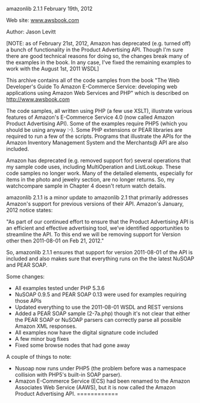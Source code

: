 amazonlib 2.1.1  February 19th, 2012

Web site: www.awsbook.com

Author: Jason Levitt


[NOTE: as of February 21st, 2012, Amazon has deprecated (e.g. turned off) a
bunch of functionality in the Product Advertising API. Though I'm sure there are
good technical reasons for doing so, the changes break many of the examples
in the book. In any case, I've fixed the remaining examples to work with
the August 1st, 2011 WSDL]

This archive contains all of the code samples from the book 
"The Web Developer's Guide To Amazon E-Commerce Service:
developing web applications using Amazon Web Services and PHP" 
which is described on  http://www.awsbook.com

The code samples, all written using PHP (a few use XSLT), illustrate various 
features of Amazon's E-Commerce Service 4.0 (now called Amazon Product 
Advertising API). Some of the examples require PHP5 (which
you should be using anyway :-). Some PHP extensions or PEAR libraries 
are required to run a few of the scripts. Programs that illustrate the 
APIs for the Amazon Inventory Management System and the Merchants@ API 
are also included. 

Amazon has deprecated (e.g. removed support for) several operations
that my sample code uses, including MultiOperation and ListLookup. These
code samples no longer work.  Many of the detailed elements, especially for
items in the photo and jewelry section, are no longer returns. So, my
watchcompare sample in Chapter 4 doesn't return watch details.

amazonlib 2.1.1 is a minor update to amazonlib 2.1 that primarily
addresses Amazon's support for previous versions of their API.
Amazon's January, 2012 notice states:

"As part of our continued effort to ensure that the Product Advertising API 
is an efficient and effective advertising tool, we’ve identified opportunities 
to streamline the API. To this end we will be removing support for Version 
other then 2011-08-01 on Feb 21, 2012."

So, amazonlib 2.1.1 ensures that support for version 2011-08-01 of the API is
included and also makes sure that everything runs on the the latest NuSOAP and
PEAR SOAP. 

Some changes:

* All examples tested under PHP 5.3.6
* NuSOAP 0.9.5 and PEAR SOAP 0.13 were used for examples requiring those APIs
* Updated everything to use the 2011-08-01 WSDL and REST versions
* Added a PEAR SOAP sample (2-7a.php) though it's not clear that
  either the PEAR SOAP or NuSOAP parsers can correctly parse all
  possible Amazon XML responses. 
* All examples now have the digital signature code included
* A few minor bug fixes
* Fixed some browse nodes that had gone away

A couple of things to note:

* Nusoap now runs under PHP5 (the problem before was a namespace collision 
  with PHP5's built-in SOAP parser).  
* Amazon E-Commerce Service (ECS) had been renamed to the
  Amazon Associates Web Service (AAWS), but it is now called
  the Amazon Product Advertising API.
============
